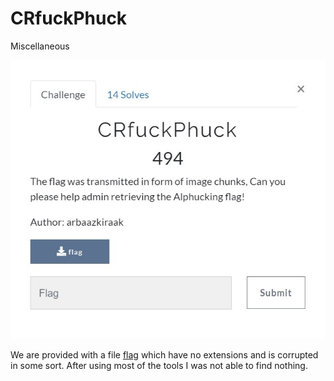 # CRfuckPhuck
Miscellaneous

![What is it ](./CRfuckPhuck/CRfuckPhuck.jpg)


We are provided with a file [flag](./CRfuckPhuck/flag) which have no extensions and is corrupted in some sort. After using most of the tools I was not able to find nothing. 
